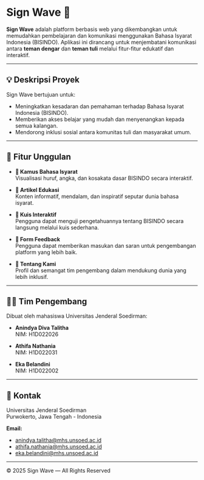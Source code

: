 # Sign Wave 🌊

**Sign Wave** adalah platform berbasis web yang dikembangkan untuk memudahkan pembelajaran dan komunikasi menggunakan Bahasa Isyarat Indonesia (BISINDO). Aplikasi ini dirancang untuk menjembatani komunikasi antara **teman dengar** dan **teman tuli** melalui fitur-fitur edukatif dan interaktif.

---

## 💡 Deskripsi Proyek

Sign Wave bertujuan untuk:
- Meningkatkan kesadaran dan pemahaman terhadap Bahasa Isyarat Indonesia (BISINDO).
- Memberikan akses belajar yang mudah dan menyenangkan kepada semua kalangan.
- Mendorong inklusi sosial antara komunitas tuli dan masyarakat umum.

---

## 🎯 Fitur Unggulan

- **📘 Kamus Bahasa Isyarat**  
  Visualisasi huruf, angka, dan kosakata dasar BISINDO secara interaktif.

- **📰 Artikel Edukasi**  
  Konten informatif, mendalam, dan inspiratif seputar dunia bahasa isyarat.

- **🧠 Kuis Interaktif**  
  Pengguna dapat menguji pengetahuannya tentang BISINDO secara langsung melalui kuis sederhana.

- **💬 Form Feedback**  
  Pengguna dapat memberikan masukan dan saran untuk pengembangan platform yang lebih baik.

- **👥 Tentang Kami**  
  Profil dan semangat tim pengembang dalam mendukung dunia yang lebih inklusif.

---

## 👨‍💻 Tim Pengembang

Dibuat oleh mahasiswa Universitas Jenderal Soedirman:

- **Anindya Diva Talitha**  
  NIM: H1D022026

- **Athifa Nathania**  
  NIM: H1D022031

- **Eka Belandini**  
  NIM: H1D022002

---

## 📍 Kontak

Universitas Jenderal Soedirman  
Purwokerto, Jawa Tengah - Indonesia

**Email:**  
- anindya.talitha@mhs.unsoed.ac.id  
- athifa.nathania@mhs.unsoed.ac.id  
- eka.belandini@mhs.unsoed.ac.id

---

© 2025 Sign Wave — All Rights Reserved
